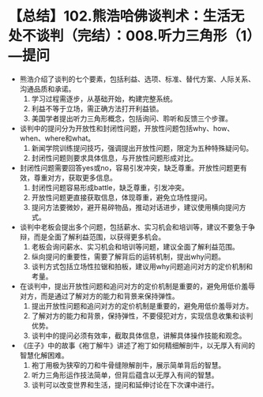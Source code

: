 # 【总结】102.熊浩哈佛谈判术：生活无处不谈判（完结）：008.听力三角形（1）—提问

-   熊浩介绍了谈判的七个要素，包括利益、选项、标准、替代方案、人际关系、沟通品质和承诺。
    1.  学习过程需逐步，从基础开始，构建完整系统。
    2.  利益不等于立场，需正确方法打开利益锁。
    3.  美国学者提出听力三角形概念，包括询问、聆听和反馈三个步骤。
-   谈判中的提问分为开放性和封闭性问题，开放性问题包括why、how、when、where和what。
    1.  新闻学院训练提问技巧，强调提出开放性问题，限定为五种特殊疑问句。
    2.  封闭性问题则要求具体信息，与开放性问题形成对比。
-   封闭性问题需要回答yes或no，容易引发冲突，缺乏尊重。开放性问题更有效，尊重对方，获取更多信息。
    1.  封闭性问题容易形成battle，缺乏尊重，引发冲突。
    2.  开放性问题更直接获取信息，体现尊重，避免立场性提问。
    3.  提问方法要微妙，避开易碎物品，推动对话进步，建议使用横向提问方式。
-   谈判中老板会提出多个问题，包括薪水、实习机会和培训等，建议不要急于争辩，而是全面了解利益范围，以获得更多机会。
    1.  老板会询问薪水、实习机会和培训等问题，建议全面了解利益范围。
    2.  纵向提问的重要性，需要了解背后的运转机制，提出why问题。
    3.  谈判方式包括立场性拉锯和拍板，建议用why问题追问对方的定价机制和考量。
-   在谈判中，提出开放性问题和追问对方的定价机制是重要的，避免用低价羞辱对方，而是通过了解对方的能力和背景来保持弹性。
    1.  提出开放性问题和追问对方的定价机制是重要的，避免用低价羞辱对方。
    2.  了解对方的能力和背景，保持弹性，不要侵犯对方，实现信息收集和谈判优势。
    3.  谈判中的提问必须有效率，截取具体信息，讲解具体操作技能和观念。
-   《庄子》中的故事《袍丁解牛》讲述了袍丁如何精细解剖牛，以无厚入有间的智慧化解困难。
    1.  袍丁用极为狭窄的刀和牛骨缝隙解剖牛，展示简单背后的智慧。
    2.  听力三角形运作技法简单，但背后蕴含以无厚入有间的智慧。
    3.  谈判可以改变世界和生活，提问和延伸讨论在下次课中进行。